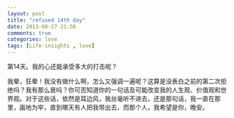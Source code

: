 ```yaml
---
layout: post
title: "refused 14th day"
date: 2013-08-27 21:56
comments: true
categories: love
tags: [Life-insights , love]
---
```

第14天。我的心还能承受多大的打击呢？
<!--more-->
我晕，狂晕！我没有做什么啊，怎么又强调一遍呢？这算是没表白之前的第二次拒绝吗？我有那么衰吗？你可否知道你的一句话及可能改变我的人生观、价值观和世界观。对于这些话，依然是耳边风，我丝毫听不进去，还是那句话，我一直在那里，画地为牢，直到哪天有人把我带出去，而那个人，我希望是你，晚安。